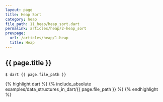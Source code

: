 ```yaml
---
layout: page
title: Heap Sort
category: heap
file_path: 11_heap/heap_sort.dart
permalink: articles/heap/2-heap_sort
prevpage:
  url: /articles/heap/1-heap
  title: Heap
---
```


## {{ page.title }}

```terminal
$ dart {{ page.file_path }}
```      


{% highlight dart %}
{% include_absolute examples/data_structures_in_dart/{{ page.file_path }} %}
{% endhighlight %}      
